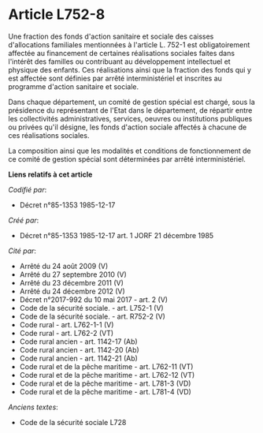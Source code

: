 # Article L752-8

Une fraction des fonds d'action sanitaire et sociale des caisses d'allocations familiales mentionnées à l'article L. 752-1
est obligatoirement affectée au financement de certaines réalisations sociales faites dans l'intérêt des familles ou
contribuant au développement intellectuel et physique des enfants. Ces réalisations ainsi que la fraction des fonds qui y est
affectée sont définies par arrêté interministériel et inscrites au programme d'action sanitaire et sociale. 

Dans chaque département, un comité de gestion spécial est chargé, sous la présidence du représentant de l'Etat dans le
département, de répartir entre les collectivités administratives, services, oeuvres ou institutions publiques ou privées
qu'il désigne, les fonds d'action sociale affectés à chacune de ces réalisations sociales. 

La composition ainsi que les modalités et conditions de fonctionnement de ce comité de gestion spécial sont déterminées par
arrêté interministériel.

**Liens relatifs à cet article**

_Codifié par_:

  - Décret n°85-1353 1985-12-17

_Créé par_:

  - Décret n°85-1353 1985-12-17 art. 1 JORF 21 décembre 1985

_Cité par_:

  - Arrêté du 24 août 2009 (V)
  - Arrêté du 27 septembre 2010 (V)
  - Arrêté du 23 décembre 2011 (V)
  - Arrêté du 24 décembre 2012 (V)
  - Décret n°2017-992 du 10 mai 2017 - art. 2 (V)
  - Code de la sécurité sociale. - art. L752-1 (V)
  - Code de la sécurité sociale. - art. R752-2 (V)
  - Code rural - art. L762-1-1 (V)
  - Code rural - art. L762-2 (VT)
  - Code rural ancien - art. 1142-17 (Ab)
  - Code rural ancien - art. 1142-20 (Ab)
  - Code rural ancien - art. 1142-21 (Ab)
  - Code rural et de la pêche maritime - art. L762-11 (VT)
  - Code rural et de la pêche maritime - art. L762-12 (VT)
  - Code rural et de la pêche maritime - art. L781-3 (VD)
  - Code rural et de la pêche maritime - art. L781-4 (VD)

_Anciens textes_:

  - Code de la sécurité sociale L728
